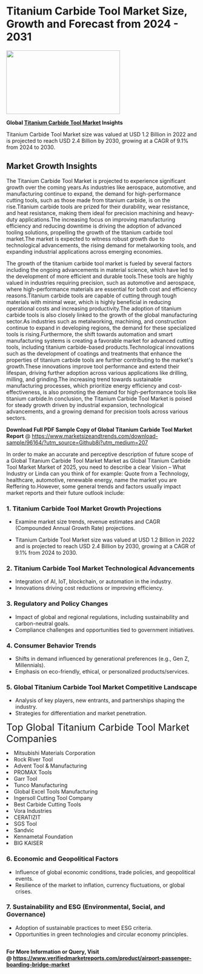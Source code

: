 <H1>Titanium Carbide Tool Market Size, Growth and Forecast from 2024 - 2031</H1><img class="aligncenter size-medium wp-image-584254" src="https://thirdeyenews.in/wp-content/uploads/2024/09/Global-Market-Research-300x168.jpeg" alt="" width="300" height="168" /><p><strong>Global&nbsp;<a href="https://www.marketsizeandtrends.com/download-sample/96164/?utm_source=Github8j?utm_medium=207">Titanium Carbide Tool Market</a> Insights</strong></p><p>Titanium Carbide Tool Market size was valued at USD 1.2 Billion in 2022 and is projected to reach USD 2.4 Billion by 2030, growing at a CAGR of 9.1% from 2024 to 2030.</p><p><h2>Market Growth Insights</h2> <p>The Titanium Carbide Tool Market is projected to experience significant growth over the coming years.As industries like aerospace, automotive, and manufacturing continue to expand, the demand for high-performance cutting tools, such as those made from titanium carbide, is on the rise.Titanium carbide tools are prized for their durability, wear resistance, and heat resistance, making them ideal for precision machining and heavy-duty applications.The increasing focus on improving manufacturing efficiency and reducing downtime is driving the adoption of advanced tooling solutions, propelling the growth of the titanium carbide tool market.The market is expected to witness robust growth due to technological advancements, the rising demand for metalworking tools, and expanding industrial applications across emerging economies.</p> <p>The growth of the titanium carbide tool market is fueled by several factors including the ongoing advancements in material science, which have led to the development of more efficient and durable tools.These tools are highly valued in industries requiring precision, such as automotive and aerospace, where high-performance materials are essential for both cost and efficiency reasons.Titanium carbide tools are capable of cutting through tough materials with minimal wear, which is highly beneficial in reducing operational costs and increasing productivity.The adoption of titanium carbide tools is also closely linked to the growth of the global manufacturing sector.As industries such as metalworking, machining, and construction continue to expand in developing regions, the demand for these specialized tools is rising.Furthermore, the shift towards automation and smart manufacturing systems is creating a favorable market for advanced cutting tools, including titanium carbide-based products.Technological innovations such as the development of coatings and treatments that enhance the properties of titanium carbide tools are further contributing to the market's growth.These innovations improve tool performance and extend their lifespan, driving further adoption across various applications like drilling, milling, and grinding.The increasing trend towards sustainable manufacturing processes, which prioritize energy efficiency and cost-effectiveness, is also promoting the demand for high-performance tools like titanium carbide.In conclusion, the Titanium Carbide Tool Market is poised for steady growth driven by industrial expansion, technological advancements, and a growing demand for precision tools across various sectors.</p> <p><span class=""><strong>Download Full PDF Sample Copy of Global Titanium Carbide Tool Market Report</strong> @ <a href="https://www.marketsizeandtrends.com/download-sample/96164/?utm_source=Github8j?utm_medium=207" target="_blank">https://www.marketsizeandtrends.com/download-sample/96164/?utm_source=Github8j?utm_medium=207</a></span></p><p>In order to make an accurate and perceptive description of future scope of a Global&nbsp;Titanium Carbide Tool Market Market as Global&nbsp;Titanium Carbide Tool Market Market of 2025, you need to describe a clear Vision &ndash; What Industry or Linda can you think of for example: Quote from a Technology, healthcare, automotive, renewable energy, name the market you are Reffering to.However, some general trends and factors usually impact market reports and their future outlook include:</p><h3>1.&nbsp;<strong>Titanium Carbide Tool Market Growth Projections</strong></h3><ul><li>Examine market size trends, revenue estimates and CAGR (Compounded Annual Growth Rate) projections.</li><li><p>Titanium Carbide Tool Market size was valued at USD 1.2 Billion in 2022 and is projected to reach USD 2.4 Billion by 2030, growing at a CAGR of 9.1% from 2024 to 2030.</p></li></ul><h3>2.&nbsp;<strong>Titanium Carbide Tool Market Technological Advancements</strong></h3><ul><li>Integration of AI, IoT, blockchain, or automation in the industry.</li><li>Innovations driving cost reductions or improving efficiency.</li></ul><h3>3.&nbsp;<strong>Regulatory and Policy Changes</strong></h3><ul><li>Impact of global and regional regulations, including sustainability and carbon-neutral goals.</li><li>Compliance challenges and opportunities tied to government initiatives.</li></ul><h3>4.&nbsp;<strong>Consumer Behavior Trends</strong></h3><ul><li>Shifts in demand influenced by generational preferences (e.g., Gen Z, Millennials).</li><li>Emphasis on eco-friendly, ethical, or personalized products/services.</li></ul><h3>5.&nbsp;<strong>Global Titanium Carbide Tool Market Competitive Landscape</strong></h3><ul><li>Analysis of key players, new entrants, and partnerships shaping the industry.</li><li>Strategies for differentiation and market penetration.</li></ul><p data-pm-slice="1 1 []"><span style="color: inherit; font-family: inherit; font-size: 25px;">Top Global Titanium Carbide Tool Market Companies</span></p><div class="" data-test-id=""><p><li>Mitsubishi Materials Corporation</li><li> Rock River Tool</li><li> Advent Tool & Manufacturing</li><li> PROMAX Tools</li><li> Garr Tool</li><li> Tunco Manufacturing</li><li> Global Excel Tools Manufacturing</li><li> Ingersoll Cutting Tool Company</li><li> Best Carbide Cutting Tools</li><li> Vora Industries</li><li> CERATIZIT</li><li> SGS Tool</li><li> Sandvic</li><li> Kennametal Foundation</li><li> BIG KAISER</li></p></div><h3>6.&nbsp;<strong>Economic and Geopolitical Factors</strong></h3><ul><li>Influence of global economic conditions, trade policies, and geopolitical events.</li><li>Resilience of the market to inflation, currency fluctuations, or global crises.</li></ul><h3>7.&nbsp;<strong>Sustainability and ESG (Environmental, Social, and Governance)</strong></h3><ul><li>Adoption of sustainable practices to meet ESG criteria.</li><li>Opportunities in green technologies and circular economy principles.</li></ul><h2><strong style="font-size: 14px;">For More Information or Query, Visit @&nbsp;</strong><a style="background-color: #ffffff; font-size: 14px;" href="https://www.marketsizeandtrends.com/report/titanium-carbide-tool-market/" target="_blank">https://www.verifiedmarketreports.com/product/airport-passenger-boarding-bridge-market</a></h2>